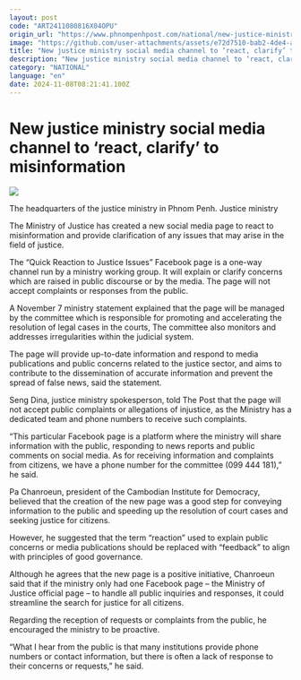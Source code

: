 ```yaml
---
layout: post
code: "ART2411080816X04OPU"
origin_url: "https://www.phnompenhpost.com/national/new-justice-ministry-social-media-channel-to-react-clarify-to-misinformation-"
image: "https://github.com/user-attachments/assets/e72d7510-bab2-4de4-ac49-3752f257aef5"
title: "New justice ministry social media channel to ‘react, clarify’ to misinformation"
description: "​​New justice ministry social media channel to ‘react, clarify’ to misinformation ​"
category: "NATIONAL"
language: "en"
date: 2024-11-08T08:21:41.100Z
---
```


# New justice ministry social media channel to ‘react, clarify’ to misinformation

![](https://github.com/user-attachments/assets/d1fd41ad-d747-471c-b4d4-6ed6fd836d7a)

The headquarters of the justice ministry in Phnom Penh. Justice ministry

The Ministry of Justice has created a new social media page to react to misinformation and provide clarification of any issues that may arise in the field of justice.

The “Quick Reaction to Justice Issues” Facebook page is a one-way channel run by a ministry working group. It will explain or clarify concerns which are raised in public discourse or by the media. The page will not accept complaints or responses from the public.

A November 7 ministry statement explained that the page will be managed by the committee which is responsible for promoting and accelerating the resolution of legal cases in the courts, The committee also monitors and addresses irregularities within the judicial system.

The page will provide up-to-date information and respond to media publications and public concerns related to the justice sector, and aims to contribute to the dissemination of accurate information and prevent the spread of false news, said the statement.

Seng Dina, justice ministry spokesperson, told The Post that the page will not accept public complaints or allegations of injustice, as the Ministry has a dedicated team and phone numbers to receive such complaints.

“This particular Facebook page is a platform where the ministry will share information with the public, responding to news reports and public comments on social media. As for receiving information and complaints from citizens, we have a phone number for the committee (099 444 181),” he said.

Pa Chanroeun, president of the Cambodian Institute for Democracy, believed that the creation of the new page was a good step for conveying information to the public and speeding up the resolution of court cases and seeking justice for citizens.

However, he suggested that the term “reaction” used to explain public concerns or media publications should be replaced with “feedback” to align with principles of good governance.

Although he agrees that the new page is a positive initiative, Chanroeun said that if the ministry only had one Facebook page – the Ministry of Justice official page – to handle all public inquiries and responses, it could streamline the search for justice for all citizens.

Regarding the reception of requests or complaints from the public, he encouraged the ministry to be proactive.

“What I hear from the public is that many institutions provide phone numbers or contact information, but there is often a lack of response to their concerns or requests,” he said.